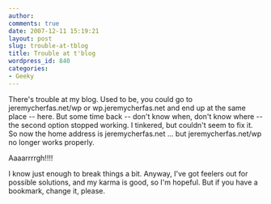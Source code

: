```yaml
---
author:
comments: true
date: 2007-12-11 15:19:21
layout: post
slug: trouble-at-tblog
title: Trouble at t'blog
wordpress_id: 840
categories:
- Geeky
---
```


There's trouble at my blog. Used to be, you could go to jeremycherfas.net/wp or wp.jeremycherfas.net and end up at the same place -- here. But some time back -- don't know when, don't know where -- the second option stopped working. I tinkered, but couldn't seem to fix it. So now the home address is jeremycherfas.net ... but jeremycherfas.net/wp no longer works properly.

Aaaarrrrgh!!!!

I know just enough to break things a bit. Anyway, I've got feelers out for possible solutions, and my karma is good, so I'm hopeful. But if you have a bookmark, change it, please.
